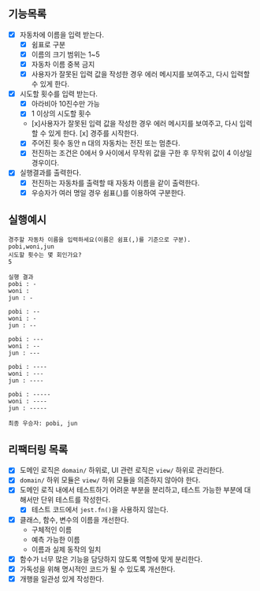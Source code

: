 ## 기능목록

- [x] 자동차에 이름을 입력 받는다.
  - [x] 쉼표로 구분
  - [x] 이름의 크기 범위는 1~5
  - [x] 자동차 이름 중복 금지
  - [x] 사용자가 잘못된 입력 값을 작성한 경우 에러 메시지를 보여주고, 다시 입력할 수 있게 한다.
- [x] 시도할 횟수를 입력 받는다.
  - [x] 아라비아 10진수만 가능
  - [x] 1 이상의 시도할 횟수
  - [x]사용자가 잘못된 입력 값을 작성한 경우 에러 메시지를 보여주고, 다시 입력할 수 있게 한다.
    [x] 경주를 시작한다.
  - [x] 주어진 횟수 동안 n 대의 자동차는 전진 또는 멈춘다.
  - [x] 전진하는 조건은 0에서 9 사이에서 무작위 값을 구한 후 무작위 값이 4 이상일 경우이다.
- [x] 실행결과를 출력한다.
  - [x] 전진하는 자동차를 출력할 때 자동차 이름을 같이 출력한다.
  - [x] 우승자가 여러 명일 경우 쉼표(,)를 이용하여 구분한다.

## 실행예시

```
경주할 자동차 이름을 입력하세요(이름은 쉼표(,)를 기준으로 구분).
pobi,woni,jun
시도할 횟수는 몇 회인가요?
5

실행 결과
pobi : -
woni :
jun : -

pobi : --
woni : -
jun : --

pobi : ---
woni : --
jun : ---

pobi : ----
woni : ---
jun : ----

pobi : -----
woni : ----
jun : -----

최종 우승자: pobi, jun
```

## 리팩터링 목록

- [x] 도메인 로직은 `domain/` 하위로, UI 관련 로직은 `view/` 하위로 관리한다.
- [x] `domain/` 하위 모듈은 `view/` 하위 모듈을 의존하지 않아야 한다.
- [x] 도메인 로직 내에서 테스트하기 어려운 부분을 분리하고, 테스트 가능한 부분에 대해서만 단위 테스트를 작성한다.
  - [x] 테스트 코드에서 `jest.fn()`을 사용하지 않는다.
- [x] 클래스, 함수, 변수의 이름을 개선한다.
  - 구체적인 이름
  - 예측 가능한 이름
  - 이름과 실제 동작의 일치
- [x] 함수가 너무 많은 기능을 담당하지 않도록 역할에 맞게 분리한다.
- [x] 가독성을 위해 명시적인 코드가 될 수 있도록 개선한다.
- [x] 개행을 일관성 있게 작성한다.

